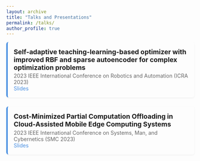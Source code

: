```yaml
---
layout: archive
title: "Talks and Presentations"
permalink: /talks/
author_profile: true
---
```


<style>
.talk {
  margin-bottom: 1.5rem;
  padding: 1rem;
  background-color: rgba(255, 255, 255, 0.08); /* 半透明白色背景 */
  border-left: 4px solid #4A90E2;
  box-shadow: 0 2px 4px rgba(0,0,0,0.05);
  border-radius: 6px;
}
.talk-title {
  font-weight: bold;
  font-size: 1.1rem;
}
.talk-meta {
  color: #666;
  margin-top: 0.2rem;
}
a {
  color: #4A90E2;
  text-decoration: none;
}
a:hover {
  text-decoration: underline;
}
</style>


<div class="talk">
  <div class="talk-title">Self-adaptive teaching-learning-based optimizer with improved RBF and sparse autoencoder for complex optimization problems</div>
  <div class="talk-meta">2023 IEEE International Conference on Robotics and Automation (ICRA 2023)</div>
  <a href="https://ZiqiWang0312.github.io/bio/files/ICRAslid1.pdf" target="_blank">Slides</a>
</div>

<div class="talk">
  <div class="talk-title">Cost-Minimized Partial Computation Offloading in Cloud-Assisted Mobile Edge Computing Systems</div>
  <div class="talk-meta">2023 IEEE International Conference on Systems, Man, and Cybernetics (SMC 2023)</div>
  <a href="https://ZiqiWang0312.github.io/bio/files/SMC23slid1.pdf" target="_blank">Slides</a>
</div>
